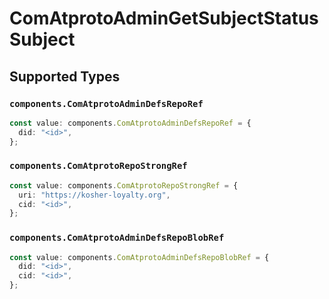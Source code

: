 # ComAtprotoAdminGetSubjectStatusSubject


## Supported Types

### `components.ComAtprotoAdminDefsRepoRef`

```typescript
const value: components.ComAtprotoAdminDefsRepoRef = {
  did: "<id>",
};
```

### `components.ComAtprotoRepoStrongRef`

```typescript
const value: components.ComAtprotoRepoStrongRef = {
  uri: "https://kosher-loyalty.org",
  cid: "<id>",
};
```

### `components.ComAtprotoAdminDefsRepoBlobRef`

```typescript
const value: components.ComAtprotoAdminDefsRepoBlobRef = {
  did: "<id>",
  cid: "<id>",
};
```

